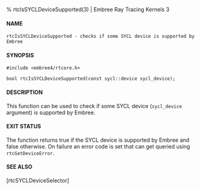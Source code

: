 % rtcIsSYCLDeviceSupported(3) | Embree Ray Tracing Kernels 3

#### NAME

    rtcIsSYCLDeviceSupported - checks if some SYCL device is supported by Embree

#### SYNOPSIS

    #include <embree4/rtcore.h>

    bool rtcIsSYCLDeviceSupported(const sycl::device sycl_device);

#### DESCRIPTION

This function can be used to check if some SYCL device (`sycl_device`
argument) is supported by Embree.

#### EXIT STATUS

The function returns true if the SYCL device is supported by Embree
and false otherwise. On failure an error code is set that can get
queried using `rtcGetDeviceError`.


#### SEE ALSO

[rtcSYCLDeviceSelector]
